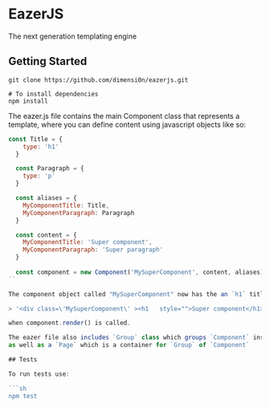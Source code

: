 # EazerJS

The next generation templating engine


## Getting Started

```
git clone https://github.com/dimensi0n/eazerjs.git

# To install dependencies
npm install
```

The eazer.js file contains the main Component class that represents a template, where you can
define content using javascript objects like so:

```js
const Title = {
    type: 'h1'
  }

  const Paragraph = {
    type: 'p'
  }

  const aliases = {
    MyComponentTitle: Title,
    MyComponentParagraph: Paragraph
  }   

  const content = {
    MyComponentTitle: 'Super component',
    MyComponentParagraph: 'Super paragraph'
  }
  
  const component = new Component('MySuperComponent', content, aliases)
``

The component object called "MySuperComponent" now has the an `h1` title inside and would return:

> '<div class=\'MySuperComponent\' ><h1   style="">Super component</h1></div>'

when component.render() is called.

The eazer file also includes `Group` class which groups `Component` instances to create complex Component structures,
as well as a `Page` which is a container for `Group` of `Component`

## Tests

To run tests use:

```sh
npm test
```
